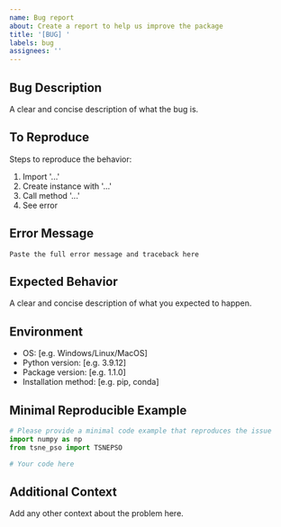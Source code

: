 ```yaml
---
name: Bug report
about: Create a report to help us improve the package
title: '[BUG] '
labels: bug
assignees: ''
---
```


## Bug Description
A clear and concise description of what the bug is.

## To Reproduce
Steps to reproduce the behavior:
1. Import '...'
2. Create instance with '...'
3. Call method '...'
4. See error

## Error Message
```
Paste the full error message and traceback here
```

## Expected Behavior
A clear and concise description of what you expected to happen.

## Environment
 - OS: [e.g. Windows/Linux/MacOS]
 - Python version: [e.g. 3.9.12]
 - Package version: [e.g. 1.1.0]
 - Installation method: [e.g. pip, conda]

## Minimal Reproducible Example
```python
# Please provide a minimal code example that reproduces the issue
import numpy as np
from tsne_pso import TSNEPSO

# Your code here
```

## Additional Context
Add any other context about the problem here. 